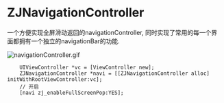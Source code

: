 # ZJNavigationController
一个方便实现全屏滑动返回的navigationController, 同时实现了常用的每一个界面都拥有一个独立的navigationBar的功能.


![navigationController.gif](http://upload-images.jianshu.io/upload_images/1271831-30de4f99b3a187f7.gif?imageMogr2/auto-orient/strip)

```
    UIViewController *vc = [ViewController new];
    ZJNavigationController *navi = [[ZJNavigationController alloc] initWithRootViewController:vc];
    // 开启
    [navi zj_enableFullScreenPop:YES];
```